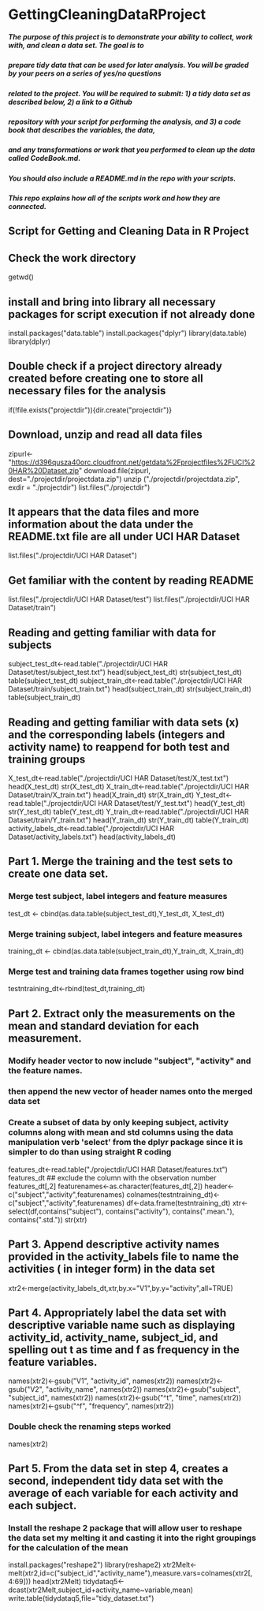 # GettingCleaningDataRProject
##### The purpose of this project is to demonstrate your ability to collect, work with, and clean a data set. The goal is to 
##### prepare tidy data that can be used for later analysis. You will be graded by your peers on a series of yes/no questions 
##### related to the project. You will be required to submit: 1) a tidy data set as described below, 2) a link to a Github 
##### repository with your script for performing the analysis, and 3) a code book that describes the variables, the data, 
##### and any transformations or work that you performed to clean up the data called CodeBook.md. 
##### You should also include a README.md in the repo with your scripts. 
##### This repo explains how all of the scripts work and how they are connected.
## Script for Getting and Cleaning Data in R Project
## Check the work directory
getwd()
## install and bring into library all necessary packages for script execution if not already done
install.packages("data.table")
install.packages("dplyr")
library(data.table)
library(dplyr)
## Double check if a project directory already created before creating one to store all necessary files for the analysis
if(!file.exists("projectdir")){dir.create("projectdir")}
## Download, unzip and read all data files
zipurl<-"https://d396qusza40orc.cloudfront.net/getdata%2Fprojectfiles%2FUCI%20HAR%20Dataset.zip"
download.file(zipurl, dest="./projectdir/projectdata.zip")
unzip ("./projectdir/projectdata.zip", exdir = "./projectdir")
list.files("./projectdir")
## It appears that the data files and more information about the data under the README.txt file are all under UCI HAR Dataset
list.files("./projectdir/UCI HAR Dataset")
## Get familiar with the content by reading README
list.files("./projectdir/UCI HAR Dataset/test")
list.files("./projectdir/UCI HAR Dataset/train")
## Reading and getting familiar with data for subjects
subject_test_dt<-read.table("./projectdir/UCI HAR Dataset/test/subject_test.txt")
head(subject_test_dt)
str(subject_test_dt)
table(subject_test_dt)
subject_train_dt<-read.table("./projectdir/UCI HAR Dataset/train/subject_train.txt")
head(subject_train_dt)
str(subject_train_dt)
table(subject_train_dt)
## Reading and getting familiar with data sets (x) and the corresponding labels (integers and activity name) to reappend for both test and training groups
X_test_dt<-read.table("./projectdir/UCI HAR Dataset/test/X_test.txt")
head(X_test_dt)
str(X_test_dt)
X_train_dt<-read.table("./projectdir/UCI HAR Dataset/train/X_train.txt")
head(X_train_dt)
str(X_train_dt)
Y_test_dt<-read.table("./projectdir/UCI HAR Dataset/test/Y_test.txt")
head(Y_test_dt)
str(Y_test_dt)
table(Y_test_dt)
Y_train_dt<-read.table("./projectdir/UCI HAR Dataset/train/Y_train.txt")
head(Y_train_dt)
str(Y_train_dt)
table(Y_train_dt)
activity_labels_dt<-read.table("./projectdir/UCI HAR Dataset/activity_labels.txt")
head(activity_labels_dt)
## Part 1. Merge the training and the test sets to create one data set.
### Merge test subject, label integers and feature measures
test_dt <- cbind(as.data.table(subject_test_dt),Y_test_dt, X_test_dt)
### Merge training subject, label integers and feature measures
training_dt <- cbind(as.data.table(subject_train_dt),Y_train_dt, X_train_dt)
### Merge test and training data frames together using row bind
testntraining_dt<-rbind(test_dt,training_dt)
## Part 2. Extract only the measurements on the mean and standard deviation for each measurement.
### Modify header vector to now include "subject", "activity" and the feature names.
### then append the new vector of header names onto the merged data set
### Create a subset of data by only keeping subject, activity columns along with mean and std columns using the data manipulation verb 'select' from the dplyr package since it is simpler to do than using straight R coding
features_dt<-read.table("./projectdir/UCI HAR Dataset/features.txt")
features_dt ## exclude the column with the observation number
features_dt[,2]
featurenames<-as.character(features_dt[,2])
header<-c("subject","activity",featurenames)
colnames(testntraining_dt)<-c("subject","activity",featurenames)
df<-data.frame(testntraining_dt)
xtr<- select(df,contains("subject"), contains("activity"), contains(".mean."), contains(".std."))
str(xtr) 
## Part 3. Append descriptive activity names provided in the activity_labels file to name the activities ( in integer form) in the data set
xtr2<-merge(activity_labels_dt,xtr,by.x="V1",by.y="activity",all=TRUE)
## Part 4. Appropriately label the data set with descriptive variable name such as displaying activity_id, activity_name, subject_id, and spelling out t as time and f as frequency in the feature variables.
names(xtr2)<-gsub("V1", "activity_id", names(xtr2))
names(xtr2)<-gsub("V2", "activity_name", names(xtr2))
names(xtr2)<-gsub("subject", "subject_id", names(xtr2))
names(xtr2)<-gsub("^t", "time", names(xtr2))
names(xtr2)<-gsub("^f", "frequency", names(xtr2))
### Double check the renaming steps worked
names(xtr2)
## Part 5. From the data set in step 4, creates a second, independent tidy data set with the average of each variable for each activity and each subject.
### Install the reshape 2 package that will allow user to reshape the data set my melting it and casting it into the right groupings for the calculation of the mean
install.packages("reshape2")
library(reshape2)
xtr2Melt<-melt(xtr2,id=c("subject_id","activity_name"),measure.vars=colnames(xtr2[,4:69]))
head(xtr2Melt)
tidydataq5<-dcast(xtr2Melt,subject_id+activity_name~variable,mean)
write.table(tidydataq5,file="tidy_dataset.txt")
